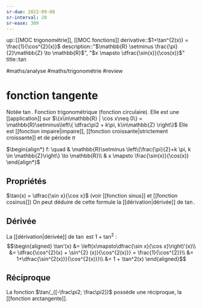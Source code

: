 ```yaml
---
sr-due: 2022-09-08
sr-interval: 20
sr-ease: 309
---
```

up::[[MOC trigonométrie]], [[MOC fonctions]]
derivative::$1+\tan^{2(x)} = \frac{1}{\cos^{2}(x)}$
description::"$\mathbb{R} \setminus \frac{\pi}{2}\mathbb{Z} \to \mathbb{R}$", "$x \mapsto \dfrac{\sin(x)}{\cos(x)}$"
title::$\tan$

#maths/analyse #maths/trigonométrie #review 
# fonction tangente
Notée $\tan$. Fonction trigonométrique (fonction circulaire).
Elle est une [[application]] sur $\{x\in\mathbb{R} | \cos x\neq 0\} = \mathbb{R}\setminus\left\{ \dfrac\pi2 + k\pi,  k\in\mathbb{Z} \right\}$
Elle est [[fonction impaire|impaire]], [[fonction croissante|strictement croissante]] et de période $\pi$

$\begin{align*} f: \quad & \mathbb{R}\setminus \left\{\frac{\pi}{2}+k \pi, k \in \mathbb{Z}\right\} \to \mathbb{R}\\ & x \mapsto \frac{\sin(x)}{\cos(x)} \end{align*}$

## Propriétés
$\tan(x) = \dfrac{\sin x}{\cos x}$ (voir [[fonction sinus]] et [[fonction cosinus]])
On peut déduire de cette formule la [[dérivation|dérivée]] de $\tan$.

## Dérivée
La [[dérivation|dérivée]] de $\tan$ est $1+\tan^2$ :
$$\begin{aligned}
\tan'(x) &= \left(x\mapsto\dfrac{\sin x}{\cos x}\right)'(x)\\
&= \dfrac{\cos^{2}(x) + \sin^{2} (x)}{\cos^{2(x)}} = \frac{1}{\cos^{2}}\\
&= 1+\dfrac{\sin^{2(x)}}{\cos^{2(x)}}\\
&= 1 + \tan^2(x)
\end{aligned}$$

## Réciproque
La fonction $\tan/_{[-\frac\pi2; \frac\pi2]}$ possède une réciproque, la [[fonction arctangente]].


